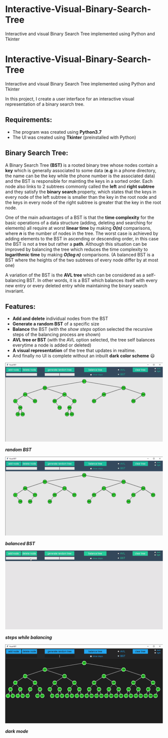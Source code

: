 # Interactive-Visual-Binary-Search-Tree
Interactive and visual Binary Search Tree implemented using Python and Tkinter

# Interactive-Visual-Binary-Search-Tree
Interactive and visual Binary Search Tree implemented using Python and Tkinter

In this project, I create a user interface for an interactive visual representation of a binary search tree.

## Requirements:
* The program was created using **Python3.7**
* The UI was created using **Tkinter** (preinstalled with Python)

## Binary Search Tree:
A Binary Search Tree **(BST)** is a rooted binary tree whose nodes contain a **key** which is generally associated to some data (**e.g** in a phone directory, the name can be the key while the phone number is the associated data) and the BST is responsible for mainting the keys in a sorted order. Each node also links to 2 subtrees commonly called the **left** and **right subtree** and they satisfy the **binary search** property, which states that the keys in every node of the left subtree is smaller than the key in the root node and the keys in every node of the right subtree is greater that the key in the root node. 

One of the main advantages of a BST is that the **time complexity** for the basic operations of a data structure (adding, deleting and searching for elements) all require at worst **linear time** by making ***O(n)*** comparisons, where ***n*** is the number of nodes in the tree. The worst case is achieved by adding elements to the BST in ascending or descending order, in this case the BST is not a tree but rather a **path**. Although this situation can be improved by balancing the tree which reduces the time complexity to **logarithmic time** by making ***O(log n)*** comparisons. (A balanced BST is a BST where the heights of the two subtrees of every node differ by at most one) 

A variation of the BST is the **AVL tree** which can be considered as a self-balancing BST. In other words, it is a BST which balances itself with every new entry or every deleted entry while maintaining the binary search invariant.

## Features:
* **Add and delete** individual nodes from the BST
* **Generate a random BST** of a specific size
* **Balance** the BST (with the *show steps* option selected the recursive steps of the balancing process are shown)
* **AVL tree or BST** (with the AVL option selected, the tree self balances everytime a node is added or deleted)
* **A visual representation** of the tree that updates in realtime.
* And finally no UI is complete without an inbuilt **dark color scheme** :smiley:

<img src="media/unbalanced.png" width=640>

***random BST***

<img src="media/balanced.png" width=640>

***balanced BST***

<img src="media/balance_show_steps.gif">

***steps while balancing***

<img src="media/dark_color_scheme.png" width=640>

***dark mode***
